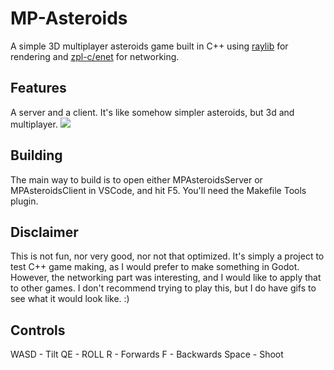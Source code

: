 # MP-Asteroids

A simple 3D multiplayer asteroids game built in C++ using [raylib](www.raylib.com/) for rendering and [zpl-c/enet](https://github.com/zpl-c/enet) for networking.

## Features
A server and a client.
It's like somehow simpler asteroids, but 3d and multiplayer.
![](https://github.com/tracotr/MPAsteroidsRaylib/blob/main/Examples/example.gif)

## Building
The main way to build is to open either MPAsteroidsServer or MPAsteroidsClient in VSCode, and hit F5.
You'll need the Makefile Tools plugin.

## Disclaimer
This is not fun, nor very good, nor not that optimized.
It's simply a project to test C++ game making, as I would prefer to make something in Godot.
However, the networking part was interesting, and I would like to apply that to other games.
I don't recommend trying to play this, but I do have gifs to see what it would look like. :)

## Controls
WASD - Tilt
QE - ROLL
R - Forwards
F - Backwards
Space - Shoot
